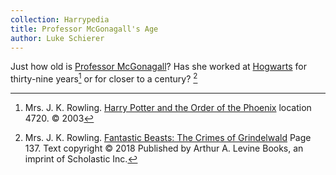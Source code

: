 ```yaml
---
collection: Harrypedia
title: Professor McGonagall's Age
author: Luke Schierer
---
```


Just how old is [Professor McGonagall][McGonagall]? Has she worked at
[Hogwarts] for thirty-nine years[^231003-2] or for closer to a century?
[^231003-3]

[Hogwarts]: ../../Hogwarts/
[McGonagall]: ../../people/McGonagall/Minerva/

[^231003-2]:
    Mrs. J. K. Rowling.
    [Harry Potter and the Order of the Phoenix]
    location 4720. © 2003

[^231003-3]:
    Mrs. J. K. Rowling.
    [Fantastic Beasts: The Crimes of Grindelwald]
    Page 137. Text copyright © 2018 Published by
    Arthur A. Levine Books, an imprint of Scholastic Inc.

[Harry Potter and the Order of the Phoenix]: https://www.librarything.com/work/115
[Fantastic Beasts: The Crimes of Grindelwald]: https://www.librarything.com/work/21740108
